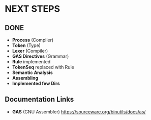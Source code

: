 # NEXT STEPS #



## DONE ##

- **Process** (Compiler)
- **Token** (Type)
- **Lexer** (Compiler)
- **GAS Directives** (Grammar)
- **Rule** implemented
- **TokenSeq** replaced with Rule
- **Semantic Analysis**
- **Assembling**
- **Implemented few Dirs**

## Documentation Links ##

- **GAS** (GNU Assembler) https://sourceware.org/binutils/docs/as/




